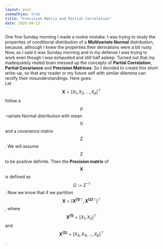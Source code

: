 ```yaml
---
layout: post
usemathjax: true
title: "Precision Matrix and Partial Correlation"
date: 2020-09-13
---
```

One fine Sunday morning I made a rookie mistake. I was trying to study the properties of conditional distribution of a **Multivariate Normal** distribution, because, although I knew the properties their derivations were a bit rusty. Now, as I said it was Sunday morning and in my defense I was trying to work even though I was exhausted and still half asleep. Turned out that my inadequately rested brain messed up the concepts of **Partial Correlation**, **Partial Covariance** and **Precision Matrices**. So I decided to create this short write-up, so that any reader or my future self with similar dilemma can rectify their misunderstandings. Here goes:<br>
Let $$\mathbf{X} = [X_{1},X_{2},\dots,X_{p}]^{\top}$$ follow a $$p$$-variate Normal distribution with mean $$0$$ and a covariance matrix $$\Sigma$$. We will assume $$\Sigma$$ to be positive definite. Then the **Precision matrix** of $$\mathbf{X}$$ is defined as $$\Omega := \Sigma ^{-1}$$. Now we know that if we partition $$\mathbf{X} = [\mathbf{X^{(1)}}^{\top},\mathbf{X^{(2)}}^{\top}]^{\top}$$, where $$\mathbf{X^{(1)}} = [X_{1},X_{2}]^{\top}$$ and $$\mathbf{X^{(2)}} = [X_{3},X_{4},\dots,X_{p}]^{\top}$$.
